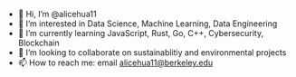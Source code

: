 - 👋 Hi, I’m @alicehua11
- 👀 I’m interested in Data Science, Machine Learning, Data Engineering
- 🌱 I’m currently learning JavaScript, Rust, Go, C++, Cybersecurity, Blockchain
- 💞️ I’m looking to collaborate on sustainablitiy and environmental projects 
- 📫 How to reach me: email alicehua11@berkeley.edu
